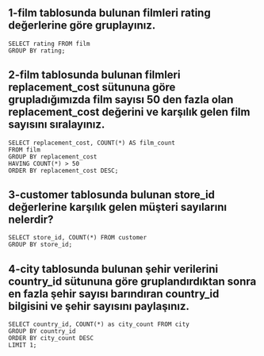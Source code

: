 ## 1-film tablosunda bulunan filmleri rating değerlerine göre gruplayınız.
    SELECT rating FROM film
    GROUP BY rating;
## 2-film tablosunda bulunan filmleri replacement_cost sütununa göre grupladığımızda film sayısı 50 den fazla olan replacement_cost değerini ve karşılık gelen film sayısını sıralayınız.
    SELECT replacement_cost, COUNT(*) AS film_count
    FROM film
    GROUP BY replacement_cost
    HAVING COUNT(*) > 50
    ORDER BY replacement_cost DESC;
## 3-customer tablosunda bulunan store_id değerlerine karşılık gelen müşteri sayılarını nelerdir?
    SELECT store_id, COUNT(*) FROM customer
    GROUP BY store_id;
## 4-city tablosunda bulunan şehir verilerini country_id sütununa göre gruplandırdıktan sonra en fazla şehir sayısı barındıran country_id bilgisini ve şehir sayısını paylaşınız.
    SELECT country_id, COUNT(*) as city_count FROM city
    GROUP BY country_id
    ORDER BY city_count DESC
    LIMIT 1;
